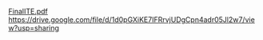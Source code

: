 
[FinalITE.pdf](https://github.com/Krittin33333/ReactNativeFinalProject/files/9881063/FinalITE.pdf)
https://drive.google.com/file/d/1d0pGXiKE7IFRrvjUDgCpn4adr05Jl2w7/view?usp=sharing
